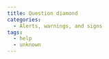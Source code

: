 ```yaml
---
title: Question diamond
categories:
  - Alerts, warnings, and signs
tags:
  - help
  - unknown
---
```

